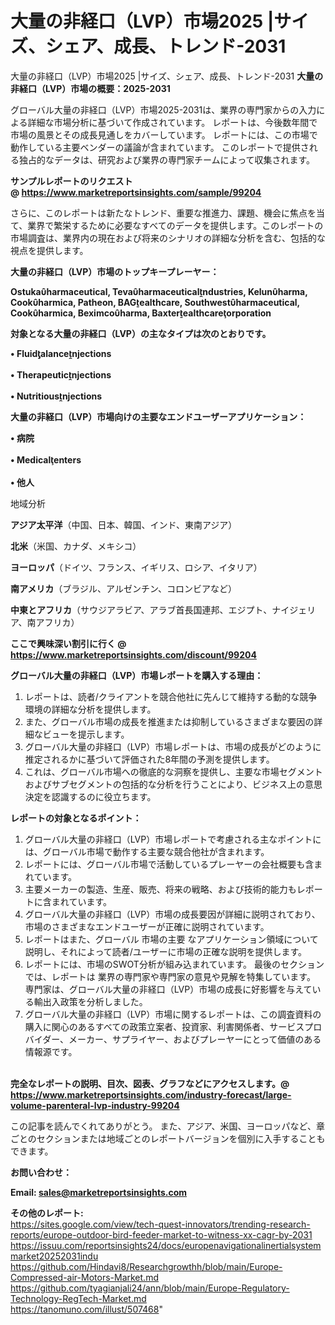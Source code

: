 # 大量の非経口（LVP）市場2025 |サイズ、シェア、成長、トレンド-2031
 大量の非経口（LVP）市場2025 |サイズ、シェア、成長、トレンド-2031
<strong><b>大量の非経口（LVP）市場の概要：2025-2031</b></strong>

グローバル大量の非経口（LVP）市場2025-2031は、業界の専門家からの入力による詳細な市場分析に基づいて作成されています。 レポートは、今後数年間で市場の風景とその成長見通しをカバーしています。 レポートには、この市場で動作している主要ベンダーの議論が含まれています。 このレポートで提供される独占的なデータは、研究および業界の専門家チームによって収集されます。

<strong>サンプルレポートのリクエスト @ <a href=https://www.marketreportsinsights.com/sample/99204>https://www.marketreportsinsights.com/sample/99204</a></strong>

さらに、このレポートは新たなトレンド、重要な推進力、課題、機会に焦点を当て、業界で繁栄するために必要なすべてのデータを提供します。このレポートの市場調査は、業界内の現在および将来のシナリオの詳細な分析を含む、包括的な視点を提供します。

<strong>大量の非経口（LVP）市場のトップキープレーヤー：</strong>

<strong>Ostukaharmaceutical, Tevaharmaceuticalndustries, Kelunharma, Cookharmica, Patheon, BAGealthcare, Southwestharmaceutical, Cookharmica, Beximcoharma, Baxterealthcareorporation</strong>

<strong><b>対象となる大量の非経口（LVP）の主なタイプは次のとおりです。</b></strong>

<strong>• Fluidalancenjections<br><br>• Therapeuticnjections<br><br>• Nutritiousnjections</strong>

<strong><b>大量の非経口（LVP）市場向けの主要なエンドユーザーアプリケーション：</b></strong>

<strong>• 病院<br><br>• Medicalenters<br><br>• 他人</strong>

 地域分析

<strong><b>アジア太平洋</b></strong>（中国、日本、韓国、インド、東南アジア）

<strong><b>北米</b></strong>（米国、カナダ、メキシコ）

<strong><b>ヨーロッパ</b></strong>（ドイツ、フランス、イギリス、ロシア、イタリア）

<strong><b>南アメリカ</b></strong>（ブラジル、アルゼンチン、コロンビアなど）

<strong><b>中東とアフリカ</b></strong>（サウジアラビア、アラブ首長国連邦、エジプト、ナイジェリア、南アフリカ）

<strong>ここで興味深い割引に行く @ <a href=https://www.marketreportsinsights.com/discount/99204>https://www.marketreportsinsights.com/discount/99204</a></strong>

<strong><b>グローバル大量の非経口（LVP）市場レポートを購入する理由：</b></strong>
<ol>
  <li>レポートは、読者/クライアントを競合他社に先んじて維持する動的な競争環境の詳細な分析を提供します。</li>
  <li>また、グローバル市場の成長を推進または抑制しているさまざまな要因の詳細なビューを提示します。</li>
  <li>グローバル大量の非経口（LVP）市場レポートは、市場の成長がどのように推定されるかに基づいて評価された8年間の予測を提供します。</li>
  <li>これは、グローバル市場への徹底的な洞察を提供し、主要な市場セグメントおよびサブセグメントの包括的な分析を行うことにより、ビジネス上の意思決定を認識するのに役立ちます。</li>
</ol>
<strong><b>レポートの対象となるポイント：</b></strong>
<ol>
  <li>グローバル大量の非経口（LVP）市場レポートで考慮される主なポイントには、グローバル市場で動作する主要な競合他社が含まれます。</li>
  <li>レポートには、グローバル市場で活動しているプレーヤーの会社概要も含まれています。</li>
  <li>主要メーカーの製造、生産、販売、将来の戦略、および技術的能力もレポートに含まれています。</li>
  <li>グローバル大量の非経口（LVP）市場の成長要因が詳細に説明されており、市場のさまざまなエンドユーザーが正確に説明されています。</li>
  <li>レポートはまた、グローバル 市場の主要 なアプリケーション領域について説明し、それによって読者/ユーザーに市場の正確な説明を提供します。</li>
  <li>レポートには、市場のSWOT分析が組み込まれています。 最後のセクションでは、レポートは 業界の専門家や専門家の意見や見解を特集しています。 専門家は、グローバル大量の非経口（LVP）市場の成長に好影響を与えている輸出入政策を分析しました。</li>
  <li>グローバル大量の非経口（LVP）市場に関するレポートは、この調査資料の購入に関心のあるすべての政策立案者、投資家、利害関係者、サービスプロバイダー、メーカー、サプライヤー、およびプレーヤーにとって価値のある情報源です。</li>
</ol><br>
<strong>完全なレポートの説明、目次、図表、グラフなどにアクセスします。@ <a href=https://www.marketreportsinsights.com/industry-forecast/large-volume-parenteral-lvp-industry-99204>https://www.marketreportsinsights.com/industry-forecast/large-volume-parenteral-lvp-industry-99204</a></strong>

この記事を読んでくれてありがとう。 また、アジア、米国、ヨーロッパなど、章ごとのセクションまたは地域ごとのレポートバージョンを個別に入手することもできます。

<strong><b>お問い合わせ：</b></strong>

<strong>Email: </strong><a href=mailto:sales@marketreportsinsights.com><strong>sales@marketreportsinsights.com</strong></a>

<strong>その他のレポート:</strong>
<br>
<a href=https://sites.google.com/view/tech-quest-innovators/trending-research-reports/europe-outdoor-bird-feeder-market-to-witness-xx-cagr-by-2031>https://sites.google.com/view/tech-quest-innovators/trending-research-reports/europe-outdoor-bird-feeder-market-to-witness-xx-cagr-by-2031</a>
<br>
<a href=https://issuu.com/reportsinsights24/docs/europenavigationalinertialsystemmarket20252031indu>https://issuu.com/reportsinsights24/docs/europenavigationalinertialsystemmarket20252031indu</a>
<br>
<a href=https://github.com/Hindavi8/Researchgrowthh/blob/main/Europe-Compressed-air-Motors-Market.md>https://github.com/Hindavi8/Researchgrowthh/blob/main/Europe-Compressed-air-Motors-Market.md</a>
<br>
<a href=https://github.com/tyagianjali24/ann/blob/main/Europe-Regulatory-Technology-RegTech-Market.md>https://github.com/tyagianjali24/ann/blob/main/Europe-Regulatory-Technology-RegTech-Market.md</a>
<br>
<a href=https://tanomuno.com/illust/507468>https://tanomuno.com/illust/507468</a>"
